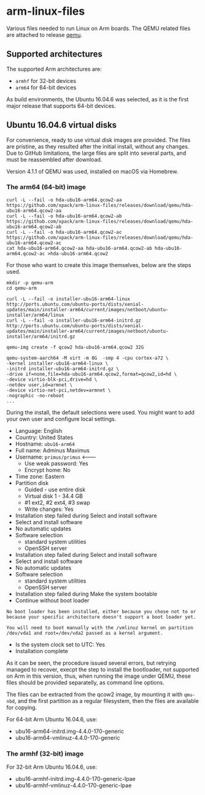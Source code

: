 # arm-linux-files

Various files needed to run Linux on Arm boards. The QEMU related files 
are attached to release [qemu](https://github.com/xpack/arm-linux-files/releases/tag/qemu).

## Supported architectures

The supported Arm architectures are:

- `armhf` for 32-bit devices
- `arm64` for 64-bit devices

As build environments, the Ubuntu 16.04.6 was selected, as it is the first
major release that supports 64-bit devices.

## Ubuntu 16.04.6 virtual disks

For convenience, ready to use virtual disk images are provided. The files
are pristine, as they resulted after the initial install, without any
changes. 
Due to GitHub limitations, the large files are split into several parts,
and must be reassembled after download.

Version 4.1.1 of QEMU was used, installed on macOS via Homebrew.

### The arm64 (64-bit) image

```console
curl -L --fail -o hda-ubu16-arm64.qcow2-aa https://github.com/xpack/arm-linux-files/releases/download/qemu/hda-ubu16-arm64.qcow2-aa
curl -L --fail -o hda-ubu16-arm64.qcow2-ab https://github.com/xpack/arm-linux-files/releases/download/qemu/hda-ubu16-arm64.qcow2-ab
curl -L --fail -o hda-ubu16-arm64.qcow2-ac https://github.com/xpack/arm-linux-files/releases/download/qemu/hda-ubu16-arm64.qcow2-ac
cat hda-ubu16-arm64.qcow2-aa hda-ubu16-arm64.qcow2-ab hda-ubu16-arm64.qcow2-ac >hda-ubu16-arm64.qcow2
```

For those who want to create this image themselves, below are the
steps used.

```console
mkdir -p qemu-arm
cd qemu-arm

curl -L --fail -o installer-ubu16-arm64-linux http://ports.ubuntu.com/ubuntu-ports/dists/xenial-updates/main/installer-arm64/current/images/netboot/ubuntu-installer/arm64/linux
curl -L --fail -o installer-ubu16-arm64-initrd.gz http://ports.ubuntu.com/ubuntu-ports/dists/xenial-updates/main/installer-arm64/current/images/netboot/ubuntu-installer/arm64/initrd.gz

qemu-img create -f qcow2 hda-ubu16-arm64.qcow2 32G

qemu-system-aarch64 -M virt -m 8G  -smp 4 -cpu cortex-a72 \
-kernel installer-ubu16-arm64-linux \
-initrd installer-ubu16-arm64-initrd.gz \
-drive if=none,file=hda-ubu16-arm64.qcow2,format=qcow2,id=hd \
-device virtio-blk-pci,drive=hd \
-netdev user,id=armnet \
-device virtio-net-pci,netdev=armnet \
-nographic -no-reboot
...
```

During the install, the default selections were used. You might want
to add your own user and configure local settings.

- Language: English
- Country: United States
- Hostname: `ubu16-arm64`
- Full name: Adminus Maximus
- Username: `primus/primus` <---
	- Use weak password: Yes
	- Encrypt home: No
- Time zone: Eastern
- Partition disk
	- Guided - use entire disk
	- Virtual disk 1 - 34.4 GB
	- #1 ext2, #2 ext4, #3 swap
	- Write changes: Yes
- Installation step failed during Select and install software
- Select and install software
- No automatic updates
- Software selection
	- standard system utilities
	- OpenSSH server
- Installation step failed during Select and install software
- Select and install software
- No automatic updates
- Software selection
	- standard system utilities
	- OpenSSH server
- Installation step failed  during Make the system bootable
- Continue without boot loader

```
No boot loader has been installed, either because you chose not to or 
because your specific architecture doesn't support a boot loader yet. 
                                                                      
You will need to boot manually with the /vmlinuz kernel on partition  
/dev/vda1 and root=/dev/vda2 passed as a kernel argument.             
```

- Is the system clock set to UTC: Yes
- Installation complete

As it can be seen, the procedure issued several errors, but retrying
managed to recover, execpt the step to install the bootloader, not
supported on Arm in this version, thus, when running the image under
QEMU, these files should be provided separatelly, as command line
options.

The files can be extracted from the qcow2 image, by mounting it with 
`qmu-nbd`, and the first partition as a regular filesystem, then the 
files are available for copying.


For 64-bit Arm Ubuntu 16.04.6, use:

- ubu16-arm64-initrd.img-4.4.0-170-generic
- ubu16-arm64-vmlinuz-4.4.0-170-generic

### The armhf (32-bit) image

For 32-bit Arm Ubuntu 16.04.6, use:

- ubu16-armhf-initrd.img-4.4.0-170-generic-lpae
- ubu16-armhf-vmlinuz-4.4.0-170-generic-lpae




